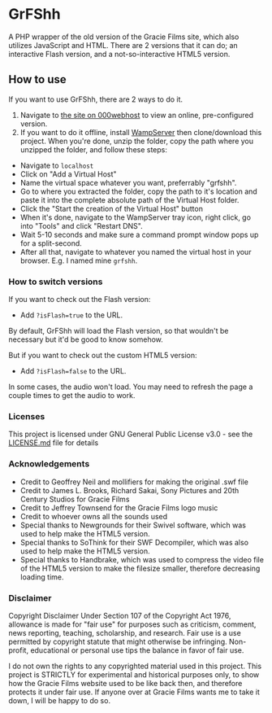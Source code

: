 # GrFShh

A PHP wrapper of the old version of the Gracie Films site, which also utilizes JavaScript and HTML. There are 2 versions that it can do; an interactive Flash version, and a not-so-interactive HTML5 version.

## How to use

If you want to use GrFShh, there are 2 ways to do it.

1. Navigate to [the site on 000webhost](http://kanimaki07.000webhostapp.com/projects/GrFShh.php?isFlash=true) to view an online, pre-configured version.
2. If you want to do it offline, install [WampServer](http://www.wampserver.com/en/) then clone/download this project. When you're done, unzip the folder, copy the path where you unzipped the folder, and follow these steps:

* Navigate to `localhost`
* Click on "Add a Virtual Host"
* Name the virtual space whatever you want, preferrably "grfshh".
* Go to where you extracted the folder, copy the path to it's location and paste it into the complete absolute path of the Virtual Host folder.
* Click the "Start the creation of the Virtual Host" button
* When it's done, navigate to the WampServer tray icon, right click, go into "Tools" and click "Restart DNS".
* Wait 5-10 seconds and make sure a command prompt window pops up for a split-second.
* After all that, navigate to whatever you named the virtual host in your browser. E.g. I named mine `grfshh`.

### How to switch versions

If you want to check out the Flash version:

* Add `?isFlash=true` to the URL.

By default, GrFShh will load the Flash version, so that wouldn't be necessary but it'd be good to know somehow.

But if you want to check out the custom HTML5 version:

* Add `?isFlash=false` to the URL.

In some cases, the audio won't load. You may need to refresh the page a couple times to get the audio to work.

### Licenses

This project is licensed under GNU General Public License v3.0 - see the [LICENSE.md](LICENSE.md) file for details

### Acknowledgements

* Credit to Geoffrey Neil and mollifiers for making the original .swf file
* Credit to James L. Brooks, Richard Sakai, Sony Pictures and 20th Century Studios for Gracie Films
* Credit to Jeffrey Townsend for the Gracie Films logo music
* Credit to whoever owns all the sounds used
* Special thanks to Newgrounds for their Swivel software, which was used to help make the HTML5 version.
* Special thanks to SoThink for their SWF Decompiler, which was also used to help make the HTML5 version.
* Special thanks to Handbrake, which was used to compress the video file of the HTML5 version to make the filesize smaller, therefore decreasing loading time.

### Disclaimer

Copyright Disclaimer Under Section 107 of the Copyright Act 1976, allowance is made for "fair use" for purposes such as criticism, comment, news reporting, teaching, scholarship, and research. Fair use is a use permitted by copyright statute that might otherwise be infringing. Non-profit, educational or personal use tips the balance in favor of fair use.

I do not own the rights to any copyrighted material used in this project. This project is STRICTLY for experimental and historical purposes only, to show how the Gracie Films website used to be like back then, and therefore protects it under fair use. If anyone over at Gracie Films wants me to take it down, I will be happy to do so.
